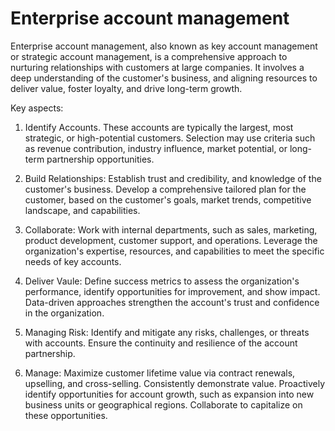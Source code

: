 # Enterprise account management

Enterprise account management, also known as key account management or strategic account management, is a comprehensive approach to nurturing relationships with customers at large companies. It involves a deep understanding of the customer's business, and aligning resources to deliver value, foster loyalty, and drive long-term growth.

Key aspects:

1. Identify Accounts. These accounts are typically the largest, most strategic, or high-potential customers. Selection may use criteria such as revenue contribution, industry influence, market potential, or long-term partnership opportunities.

2. Build Relationships: Establish trust and credibility, and knowledge of the customer's business. Develop a comprehensive tailored plan for the customer, based on the customer's goals, market trends, competitive landscape, and capabilities.

3. Collaborate: Work with internal departments, such as sales, marketing, product development, customer support, and operations. Leverage the organization's expertise, resources, and capabilities to meet the specific needs of key accounts.

4. Deliver Vaule: Define success metrics to assess the organization's performance, identify opportunities for improvement, and show impact. Data-driven approaches strengthen the account's trust and confidence in the organization.

5. Managing Risk: Identify and mitigate any risks, challenges, or threats with accounts. Ensure the continuity and resilience of the account partnership.

6. Manage: Maximize customer lifetime value via contract renewals, upselling, and cross-selling. Consistently demonstrate value. Proactively identify opportunities for account growth, such as expansion into new business units or geographical regions. Collaborate to capitalize on these opportunities.
